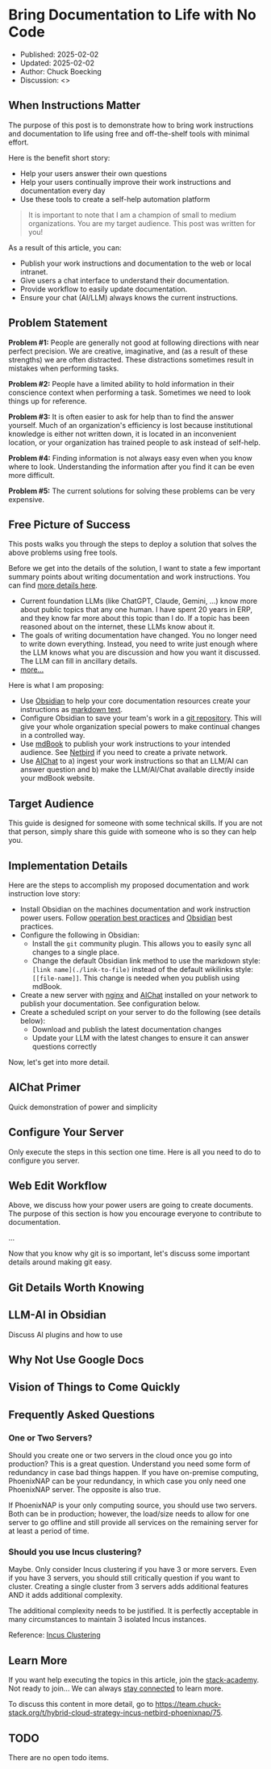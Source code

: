# Bring Documentation to Life with No Code

- Published: 2025-02-02
- Updated: 2025-02-02
- Author: Chuck Boecking
- Discussion: <>

## When Instructions Matter

The purpose of this post is to demonstrate how to bring work instructions and documentation to life using free and off-the-shelf tools with minimal effort.

Here is the benefit short story:

- Help your users answer their own questions
- Help your users continually improve their work instructions and documentation every day
- Use these tools to create a self-help automation platform

> It is important to note that I am a champion of small to medium organizations. You are my target audience. This post was written for you! 

As a result of this article, you can:

- Publish your work instructions and documentation to the web or local intranet.
- Give users a chat interface to understand their documentation.
- Provide workflow to easily update documentation.
- Ensure your chat (AI/LLM) always knows the current instructions.

## Problem Statement

**Problem #1:** People are generally not good at following directions with near perfect precision. We are creative, imaginative, and (as a result of these strengths) we are often distracted. These distractions sometimes result in mistakes when performing tasks.

**Problem #2:** People have a limited ability to hold information in their conscience context when performing a task. Sometimes we need to look things up for reference.

**Problem #3:** It is often easier to ask for help than to find the answer yourself. Much of an organization's efficiency is lost because institutional knowledge is either not written down, it is located in an inconvenient location, or your organization has trained people to ask instead of self-help.

**Problem #4:** Finding information is not always easy even when you know where to look. Understanding the information after you find it can be even more difficult.

**Problem #5:** The current solutions for solving these problems can be very expensive.

## Free Picture of Success

This posts walks you through the steps to deploy a solution that solves the above problems using free tools.

Before we get into the details of the solution, I want to state a few important summary points about writing documentation and work instructions. You can find [more details here](./best-practices-operation.md#quality-program-principles).

- Current foundation LLMs (like ChatGPT, Claude, Gemini, ...) know more about public topics that any one human. I have spent 20 years in ERP, and they know far more about this topic than I do. If a topic has been reasoned about on the internet, these LLMs know about it.
- The goals of writing documentation have changed. You no longer need to write down everything. Instead, you need to write just enough where the LLM knows what you are discussion and how you want it discussed. The LLM can fill in ancillary details.
- [more...](./best-practices-operation.md#quality-program-principles)

Here is what I am proposing:

- Use [Obsidian](./tool-obsidian.md) to help your core documentation resources create your instructions as [markdown text](./blog-live-markdown-world.md).
- Configure Obsidian to save your team's work in a [git repository](./tool-git.md). This will give your whole organization special powers to make continual changes in a controlled way.
- Use [mdBook](./tool-mdbook.md) to publish your work instructions to your intended audience. See [Netbird](./tool-netbird.md) if you need to create a private network.
- Use [AIChat](./tool-aichat.md) to a) ingest your work instructions so that an LLM/AI can answer question and b) make the LLM/AI/Chat available directly inside your mdBook website.

## Target Audience

This guide is designed for someone with some technical skills. If you are not that person, simply share this guide with someone who is so they can help you.

## Implementation Details

Here are the steps to accomplish my proposed documentation and work instruction love story:

- Install Obsidian on the machines documentation and work instruction power users. Follow [operation best practices](./best-practices-operation.md) and [Obsidian](./tool-obsidian.md) best practices.
- Configure the following in Obsidian:
  - Install the `git` community plugin. This allows you to easily sync all changes to a single place.
  - Change the default Obsidian link method to use the markdown style: `[link name](./link-to-file)` instead of the default wikilinks style: `[[file-name]]`. This change is needed when you publish using mdBook.
- Create a new server with [nginx](https://nginx.org/en/) and [AIChat](./tool-aichat.md) installed on your network to publish your documentation. See configuration below.
- Create a scheduled script on your server to do the following (see details below):
  - Download and publish the latest documentation changes
  - Update your LLM with the latest changes to ensure it can answer questions correctly

Now, let's get into more detail.

## AIChat Primer

Quick demonstration of power and simplicity

## Configure Your Server

Only execute the steps in this section one time. Here is all you need to do to configure you server.

## Web Edit Workflow

Above, we discuss how your power users are going to create documents. The purpose of this section is how you encourage everyone to contribute to documentation.

...

Now that you know why git is so important, let's discuss some important details around making git easy.

## Git Details Worth Knowing

## LLM-AI in Obsidian

Discuss AI plugins and how to use

## Why Not Use Google Docs

## Vision of Things to Come Quickly






## Frequently Asked Questions

### One or Two Servers?

Should you create one or two servers in the cloud once you go into production? This is a great question. Understand you need some form of redundancy in case bad things happen. If you have on-premise computing, PhoenixNAP can be your redundancy, in which case you only need one PhoenixNAP server. The opposite is also true.

If PhoenixNAP is your only computing source, you should use two servers. Both can be in production; however, the load/size needs to allow for one server to go offline and still provide all services on the remaining server for at least a period of time.

### Should you use Incus clustering?

Maybe. Only consider Incus clustering if you have 3 or more servers. Even if you have 3 servers, you should still critically question if you want to cluster. Creating a single cluster from 3 servers adds additional features AND it adds additional complexity. 

The additional complexity needs to be justified. It is perfectly acceptable in many circumstances to maintain 3 isolated Incus instances.

Reference: [Incus Clustering](./tool-incus.md#cluster-virtualization)

## Learn More

If you want help executing the topics in this article, join the [stack-academy](./stack-academy.md). Not ready to join... We can always [stay connected](../learn-more.html) to learn more.

To discuss this content in more detail, go to <https://team.chuck-stack.org/t/hybrid-cloud-strategy-incus-netbird-phoenixnap/75>.

## TODO

There are no open todo items.
